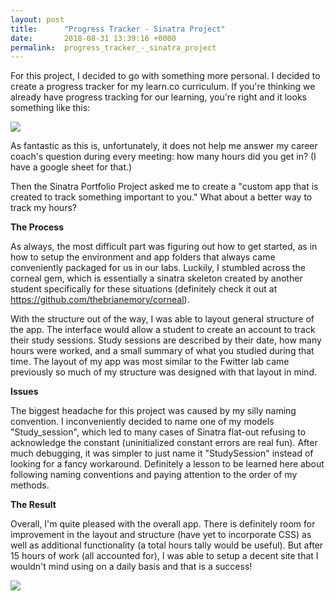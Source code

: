 ```yaml
---
layout: post
title:      "Progress Tracker - Sinatra Project"
date:       2018-08-31 13:39:16 +0000
permalink:  progress_tracker_-_sinatra_project
---
```



For this project, I decided to go with something more personal. I decided to create a progress tracker for my learn.co curriculum. If you're thinking we already have progress tracking for our learning, you're right and it looks something like this:

![](https://imgur.com/a/gOvAEk0)

As fantastic as this is, unfortunately, it does not help me answer my career coach's question during every meeting: how many hours did you get in? (I have a google sheet for that.)

Then the Sinatra Portfolio Project asked me to create a "custom app that is created to track something important to you."  What about a better way to track my hours?

**The Process**

As always, the most difficult part was figuring out how to get started, as in how to setup the environment and app folders that always came conveniently packaged for us in our labs. Luckily, I stumbled across the corneal gem, which is essentially a sinatra skeleton created by another student specifically for these situations (definitely check it out at https://github.com/thebrianemory/corneal). 

With the structure out of the way, I was able to layout general structure of the app. The interface would allow a student to create an account to track their study sessions. Study sessions are described by their date, how many hours were worked, and a small summary of what you studied during that time. The layout of my app was most similar to the Fwitter lab came previously so much of my structure was designed with that layout in mind.

**Issues**

The biggest headache for this project was caused by my silly naming convention. I inconveniently decided to name one of my models "Study_session", which led to many cases of Sinatra flat-out refusing to acknowledge the constant (uninitialized constant errors are real fun). After much debugging, it was simpler to just name it "StudySession" instead of looking for a fancy workaround. Definitely a lesson to be learned here about following naming conventions and paying attention to the order of my methods.


**The Result**

Overall, I'm quite pleased with the overall app. There is definitely room for improvement in the layout and structure (have yet to incorporate CSS) as well as additional functionality (a total hours tally would be useful). But after 15 hours of work (all accounted for), I was able to setup a decent site that I wouldn't mind using on a daily basis and that is a success!

![](https://imgur.com/a/P40eeuWhttp://)



